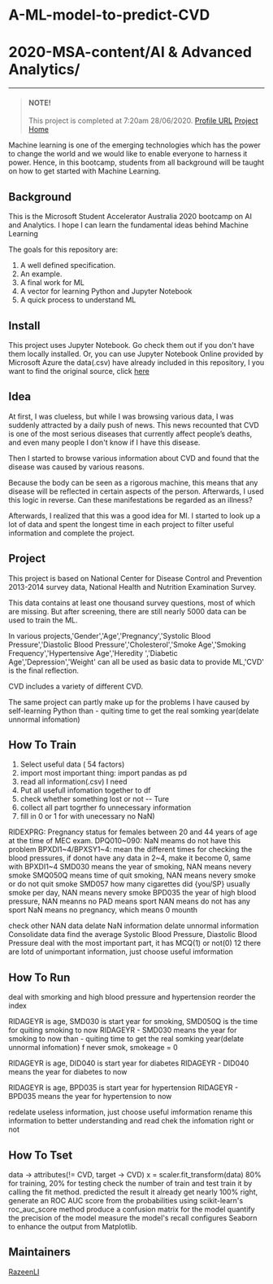 # A-ML-model-to-predict-CVD
# 2020-MSA-content/AI & Advanced Analytics/
***
>#### NOTE!
>This project is completed at 7:20am 28/06/2020.
>[Profile URL](https://docs.microsoft.com/zh-cn/users/razeenrunzeli-5739/)
>[Project Home](https://github.com/AUMSA/2020-MSA-content/tree/master/AI%20%26%20Advanced%20Analytics)
 
Machine learning is one of the emerging technologies which has the power to change the world and we would like to enable everyone to harness it power. Hence, in this bootcamp, students from all background will be taught on how to get started with Machine Learning.
 
## Background
 
This is the Microsoft Student Accelerator Australia 2020 bootcamp on AI and Analytics. 
I hope  I can learn the fundamental ideas behind Machine Learning
 
 The goals for this repository are:
1. A well defined specification.
2. An example.
3. A final work for ML
4. A vector for learning Python and Jupyter Notebook
5. A quick process to understand ML
 
## Install
 
This project uses Jupyter Notebook. Go check them out if you don't have them locally installed.
Or, you can use Jupyter Notebook Online provided by Microsoft Azure
the data(.csv) have already included in this repository, I you want to find the original source, click [here](https://www.kaggle.com/cdc/national-health-and-nutrition-examination-survey?select=questionnaire.csv)
 
## Idea
 
At first, I was clueless, but while I was browsing various data, I was suddenly attracted by a daily push of news. This news recounted that CVD is one of the most serious diseases that currently affect people’s deaths, and even many people I don't know if I have this disease.

Then I started to browse various information about CVD and found that the disease was caused by various reasons.

Because the body can be seen as a rigorous machine, this means that any disease will be reflected in certain aspects of the person. Afterwards, I used this logic in reverse. Can these manifestations be regarded as an illness?

Afterwards, I realized that this was a good idea for Ml. I started to look up a lot of data and spent the longest time in each project to filter useful information and complete the project.
 
## Project

This project is based on National Center for Disease Control and Prevention 2013-2014 survey data, National Health and Nutrition Examination Survey.

This data contains at least one thousand survey questions, most of which are missing. But after screening, there are still nearly 5000 data can be used to train the ML.

In various projects,'Gender','Age','Pregnancy','Systolic Blood Pressure','Diastolic Blood Pressure','Cholesterol','Smoke Age','Smoking Frequency','Hypertensive Age','Heredity ','Diabetic Age','Depression','Weight' can all be used as basic data to provide ML,'CVD' is the final reflection.

CVD includes a variety of different CVD.

The same project can partly make up for the problems I have caused by self-learning Python
than - quiting time to get the real somking year(delate unnormal infomation)

## How To Train

1. Select useful data ( 54 factors)
2. import most important thing: import pandas as pd
3. read all information(.csv) I need
4. Put all usefull infomation together to df
5. check whether something lost or not -- Ture
6. collect all part togrther fo unnecessary information 
7. fill in 0 or 1 for with unecessary no NaN)

RIDEXPRG: Pregnancy status for females between 20 and 44 years of age at the time of MEC exam. 
DPQ010~090: NaN meams do not have this problem
BPXDI1~4/BPXSY1~4: mean the different times for checking the blood pressures, 
if donot have any data in 2~4, make it become 0, same with BPXDI1~4
SMD030 means the year of smoking, NAN means nevery smoke
SMQ050Q means time of quit smoking, NAN means nevery smoke or do not quit smoke
SMD057 how many cigarettes did {you/SP} usually smoke per day, NAN means nevery smoke
BPD035 the year of high blood pressure, NAN meanns no
PAD means sport NAN means do not has any sport
NaN means no pregnancy, which means 0 mounth

check other NAN data
delate NaN information
delate unnormal information
Consolidate data
find the average Systolic Blood Pressure, Diastolic Blood Pressure
deal with the most important part, it has MCQ(1) or not(0)
12 there are lotd of unimportant information, just choose useful imformation

## How To Run
deal with smorking and high blood pressure and hypertension
reorder the index

RIDAGEYR is age, SMD030 is start year for smoking, SMD050Q is the time for quiting smoking to now
RIDAGEYR - SMD030 means the year for smoking to now
than - quiting time to get the real somking year(delate unnormal infomation)
f never smok, smokeage = 0

RIDAGEYR is age, DID040 is start year for diabetes
RIDAGEYR - DID040 means the year for diabetes to now

RIDAGEYR is age, BPD035 is start year for hypertension
RIDAGEYR - BPD035 means the year for hypertension to now

redelate useless information, just choose useful imformation
rename this information to better understanding and read
chek the infomation right or not


## How To Tset

data -> attributes(!= CVD, target -> CVD)
x = scaler.fit_transform(data)
80% for training, 20% for testing
check the number of train and test
train it by calling the fit method.
predicted the result 
it already get nearly 100% right, generate an ROC AUC score from the probabilities using scikit-learn's roc_auc_score method
produce a confusion matrix for the model
quantify the precision of the model
measure the model's recall
configures Seaborn to enhance the output from Matplotlib.



## Maintainers
[RazeenLI](https://github.com/RazeenLI)
